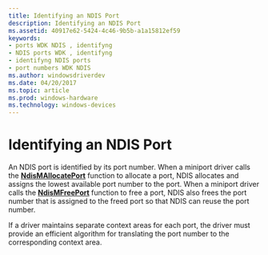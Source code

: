 ```yaml
---
title: Identifying an NDIS Port
description: Identifying an NDIS Port
ms.assetid: 40917e62-5424-4c46-9b5b-a1a15812ef59
keywords:
- ports WDK NDIS , identifyng
- NDIS ports WDK , identifyng
- identifyng NDIS ports
- port numbers WDK NDIS
ms.author: windowsdriverdev
ms.date: 04/20/2017
ms.topic: article
ms.prod: windows-hardware
ms.technology: windows-devices
---
```


# Identifying an NDIS Port





An NDIS port is identified by its port number. When a miniport driver calls the [**NdisMAllocatePort**](https://msdn.microsoft.com/library/windows/hardware/ff562779) function to allocate a port, NDIS allocates and assigns the lowest available port number to the port. When a miniport driver calls the [**NdisMFreePort**](https://msdn.microsoft.com/library/windows/hardware/ff563588) function to free a port, NDIS also frees the port number that is assigned to the freed port so that NDIS can reuse the port number.

If a driver maintains separate context areas for each port, the driver must provide an efficient algorithm for translating the port number to the corresponding context area.

 

 





